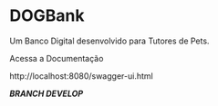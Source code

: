 # DOGBank
Um Banco Digital desenvolvido para Tutores de Pets.

Acessa a Documentação

http://localhost:8080/swagger-ui.html

***BRANCH DEVELOP***
